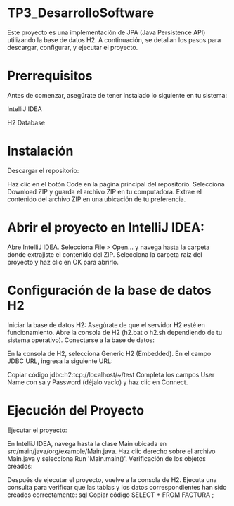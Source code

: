 # TP3_DesarrolloSoftware
Este proyecto es una implementación de JPA (Java Persistence API) utilizando la base de datos H2. A continuación, se detallan los pasos para descargar, configurar, y ejecutar el proyecto.

# Prerrequisitos

Antes de comenzar, asegúrate de tener instalado lo siguiente en tu sistema:

IntelliJ IDEA

H2 Database

# Instalación

Descargar el repositorio:

Haz clic en el botón Code en la página principal del repositorio.
Selecciona Download ZIP y guarda el archivo ZIP en tu computadora.
Extrae el contenido del archivo ZIP en una ubicación de tu preferencia.

# Abrir el proyecto en IntelliJ IDEA:

Abre IntelliJ IDEA.
Selecciona File > Open... y navega hasta la carpeta donde extrajiste el contenido del ZIP.
Selecciona la carpeta raíz del proyecto y haz clic en OK para abrirlo.

# Configuración de la base de datos H2

Iniciar la base de datos H2:
Asegúrate de que el servidor H2 esté en funcionamiento.
Abre la consola de H2 (h2.bat o h2.sh dependiendo de tu sistema operativo).
Conectarse a la base de datos:

En la consola de H2, selecciona Generic H2 (Embedded).
En el campo JDBC URL, ingresa la siguiente URL:

Copiar código
jdbc:h2:tcp://localhost/~/test
Completa los campos User Name con sa y Password (déjalo vacío) y haz clic en Connect.

# Ejecución del Proyecto

Ejecutar el proyecto:

En IntelliJ IDEA, navega hasta la clase Main ubicada en src/main/java/org/example/Main.java.
Haz clic derecho sobre el archivo Main.java y selecciona Run 'Main.main()'.
Verificación de los objetos creados:

Después de ejecutar el proyecto, vuelve a la consola de H2.
Ejecuta una consulta para verificar que las tablas y los datos correspondientes han sido creados correctamente:
sql
Copiar código
SELECT * FROM FACTURA ;
